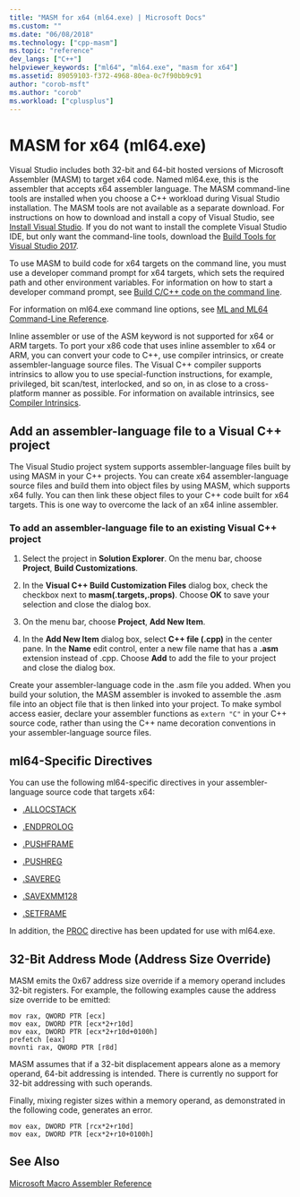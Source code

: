 ```yaml
---
title: "MASM for x64 (ml64.exe) | Microsoft Docs"
ms.custom: ""
ms.date: "06/08/2018"
ms.technology: ["cpp-masm"]
ms.topic: "reference"
dev_langs: ["C++"]
helpviewer_keywords: ["ml64", "ml64.exe", "masm for x64"]
ms.assetid: 89059103-f372-4968-80ea-0c7f90bb9c91
author: "corob-msft"
ms.author: "corob"
ms.workload: ["cplusplus"]
---
```

# MASM for x64 (ml64.exe)

Visual Studio includes both 32-bit and 64-bit hosted versions of Microsoft Assembler (MASM) to target x64 code. Named ml64.exe, this is the assembler that accepts x64 assembler language. The MASM command-line tools are installed when you choose a C++ workload during Visual Studio installation. The MASM tools are not available as a separate download. For instructions on how to download and install a copy of Visual Studio, see [Install Visual Studio](/visualstudio/install/install-visual-studio). If you do not want to install the complete Visual Studio IDE, but only want the command-line tools, download the [Build Tools for Visual Studio 2017](https://go.microsoft.com/fwlink/p/?linkid=840931).

To use MASM to build code for x64 targets on the command line, you must use a developer command prompt for x64 targets, which sets the required path and other environment variables. For information on how to start a developer command prompt, see [Build C/C++ code on the command line](../../build/building-on-the-command-line.md).

For information on ml64.exe command line options, see [ML and ML64 Command-Line Reference](../../assembler/masm/ml-and-ml64-command-line-reference.md).  
  
Inline assembler or use of the ASM keyword is not supported for x64 or ARM targets. To port your x86 code that uses inline assembler to x64 or ARM, you can convert your code to C++, use compiler intrinsics, or create assembler-language source files. The Visual C++ compiler supports intrinsics to allow you to use special-function instructions, for example, privileged, bit scan/test, interlocked, and so on, in as close to a cross-platform manner as possible. For information on available intrinsics, see [Compiler Intrinsics](../../intrinsics/compiler-intrinsics.md).  

## Add an assembler-language file to a Visual C++ project  
  
The Visual Studio project system supports assembler-language files built by using MASM in your C++ projects. You can create x64 assembler-language source files and build them into object files by using MASM, which supports x64 fully. You can then link these object files to your C++ code built for x64 targets. This is one way to overcome the lack of an x64 inline assembler.  

### To add an assembler-language file to an existing Visual C++ project

1. Select the project in **Solution Explorer**. On the menu bar, choose **Project**, **Build Customizations**.

1. In the **Visual C++ Build Customization Files** dialog box, check the checkbox next to **masm(.targets,.props)**. Choose **OK** to save your selection and close the dialog box.

1. On the menu bar, choose **Project**, **Add New Item**. 

1. In the **Add New Item** dialog box, select **C++ file (.cpp)** in the center pane. In the **Name** edit control, enter a new file name that has a **.asm** extension instead of .cpp. Choose **Add** to add the file to your project and close the dialog box.

Create your assembler-language code in the .asm file you added. When you build your solution, the MASM assembler is invoked to assemble the .asm file into an object file that is then linked into your project. To make symbol access easier, declare your assembler functions as `extern "C"` in your C++ source code, rather than using the C++ name decoration conventions in your assembler-language source files.
  
## ml64-Specific Directives  

You can use the following ml64-specific directives in your assembler-language source code that targets x64:  
  
-   [.ALLOCSTACK](../../assembler/masm/dot-allocstack.md)  
  
-   [.ENDPROLOG](../../assembler/masm/dot-endprolog.md)  
  
-   [.PUSHFRAME](../../assembler/masm/dot-pushframe.md)  
  
-   [.PUSHREG](../../assembler/masm/dot-pushreg.md)  
  
-   [.SAVEREG](../../assembler/masm/dot-savereg.md)  
  
-   [.SAVEXMM128](../../assembler/masm/dot-savexmm128.md)  
  
-   [.SETFRAME](../../assembler/masm/dot-setframe.md)  
  
In addition, the [PROC](../../assembler/masm/proc.md) directive has been updated for use with ml64.exe.  
  
## 32-Bit Address Mode (Address Size Override)  

MASM emits the 0x67 address size override if a memory operand includes 32-bit registers. For example, the following examples cause the address size override to be emitted:  
  
```MASM  
mov rax, QWORD PTR [ecx]  
mov eax, DWORD PTR [ecx*2+r10d]  
mov eax, DWORD PTR [ecx*2+r10d+0100h]  
prefetch [eax]  
movnti rax, QWORD PTR [r8d]  
```  
  
MASM assumes that if a 32-bit displacement appears alone as a memory operand, 64-bit addressing is intended. There is currently no support for 32-bit addressing with such operands.  
  
Finally, mixing register sizes within a memory operand, as demonstrated in the following code, generates an error.  
  
```MASM  
mov eax, DWORD PTR [rcx*2+r10d]  
mov eax, DWORD PTR [ecx*2+r10+0100h]  
```  
  
## See Also  

[Microsoft Macro Assembler Reference](../../assembler/masm/microsoft-macro-assembler-reference.md)